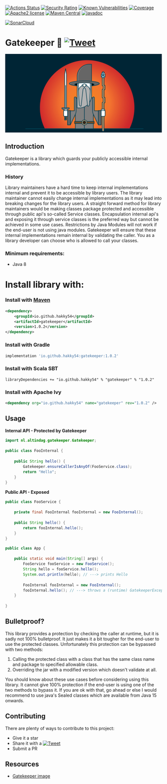 [![Actions Status](https://github.com/Hakky54/gatekeeper/workflows/Build/badge.svg)](https://github.com/Hakky54/gatekeeper/actions)
[![Security Rating](https://sonarcloud.io/api/project_badges/measure?project=io.github.hakky54%3Agatekeeper&metric=security_rating)](https://sonarcloud.io/dashboard?id=io.github.hakky54%3Agatekeeper)
[![Known Vulnerabilities](https://snyk.io/test/github/Hakky54/gatekeeper/badge.svg)](https://snyk.io/test/github/Hakky54/gatekeeper)
[![Coverage](https://sonarcloud.io/api/project_badges/measure?project=io.github.hakky54%3Agatekeeper&metric=coverage)](https://sonarcloud.io/dashboard?id=io.github.hakky54%3Agatekeeper)
[![Apache2 license](https://img.shields.io/badge/license-Aache2.0-blue.svg)](https://github.com/Hakky54/gatekeeper/blob/master/LICENSE)
[![Maven Central](https://maven-badges.herokuapp.com/maven-central/io.github.hakky54/gatekeeper/badge.svg)](https://mvnrepository.com/artifact/io.github.hakky54/gatekeeper)
[![javadoc](https://javadoc.io/badge2/io.github.hakky54/gatekeeper/javadoc.svg)](https://javadoc.io/doc/io.github.hakky54/gatekeeper)

[![SonarCloud](https://sonarcloud.io/images/project_badges/sonarcloud-white.svg)](https://sonarcloud.io/dashboard?id=io.github.hakky54%3Agatekeeper)

# Gatekeeper 🔐 [![Tweet](https://img.shields.io/twitter/url/http/shields.io.svg?style=social)](https://twitter.com/intent/tweet?text=Easily%20protect%20your%20publicly%20accessible%20internal%20implementations%20with%20Gatekeeper&url=https://github.com/Hakky54/gatekeeper&via=hakky541&hashtags=security,developer,java,gatekeeper)
![braces-clipart-punctuation-6-original](img/gatekeepers.jpg)

## Introduction
Gatekeeper is a library which guards your publicly accessible internal implementations.

### History
Library maintainers have a hard time to keep internal implementations internal and prevent it to be accessible by library users.
The library maintainer cannot easily change internal implementations as it may lead into breaking changes for the library users.
A straight forward method for library maintainers would be making classes package protected and accessible through public api's so-called Service classes.
Encapsulation internal api's and exposing it through service classes is the preferred way but cannot be achieved in some use cases. Restrictions by Java Modules will not work if the end-user is not using java modules.
Gatekeeper will ensure that these internal implementations remain internal by validating the caller. You as a library developer can choose who is allowed to call your classes.

### Minimum requirements:
- Java 8

# Install library with:
### Install with [Maven](https://mvnrepository.com/artifact/io.github.hakky54/gatekeeper)
```xml
<dependency>
    <groupId>io.github.hakky54</groupId>
    <artifactId>gatekeeper</artifactId>
    <version>1.0.2</version>
</dependency>
```
### Install with Gradle
```groovy
implementation 'io.github.hakky54:gatekeeper:1.0.2'
```
### Install with Scala SBT
```
libraryDependencies += "io.github.hakky54" % "gatekeeper" % "1.0.2"
```
### Install with Apache Ivy
```xml
<dependency org="io.github.hakky54" name="gatekeeper" rev="1.0.2" />
```

## Usage
**Internal API - Protected by Gatekeeper**
```java
import nl.altindag.gatekeeper.Gatekeeper;

public class FooInternal {

    public String hello() {
        Gatekeeper.ensureCallerIsAnyOf(FooService.class);
        return "Hello";
    }
}
```
**Public API - Exposed**
```java
public class FooService {
    
    private final FooInternal fooInternal = new FooInternal();

    public String hello() {
        return fooInternal.hello();
    }
}
```
```java
public class App {

    public static void main(String[] args) {
        FooService fooService = new FooService();
        String hello = fooService.hello();
        System.out.println(hello); // ---> prints Hello
        
        FooInternal fooInternal = new FooInternal();
        fooInternal.hello(); // ---> throws a (runtime) GatekeeperException with an explaining message
    }
    
}
```
## Bulletproof?
This library provides a protection by checking the caller at runtime, but it is sadly not 100% bulletproof. It just makes it a bit tougher for the end-user to use the protected classes. 
Unfortunately this protection can be bypassed with two methods:
1. Calling the protected class with a class that has the same class name and package to specified allowable class.
2. Overriding the jar with a modified version which doesn't validate at all.

You should know about these use cases before considering using this library. It cannot give 100% protection if the end-user is using one of the two methods to bypass it. 
If you are ok with that, go ahead or else I would recommend to use java's Sealed classes which are available from Java 15 onwards.

## Contributing

There are plenty of ways to contribute to this project:

* Give it a star
* Share it with a [![Tweet](https://img.shields.io/twitter/url/http/shields.io.svg?style=social)](https://twitter.com/intent/tweet?text=Easily%20protect%20your%20publicly%20accessible%20internal%20implementations%20with%20Gatekeeper&url=https://github.com/Hakky54/gatekeeper&via=hakky541&hashtags=security,developer,java,gatekeeper)
* Submit a PR

## Resources
- [Gatekeeper image](https://innovationcloud.com/blog/the-gatekeepers-heavy-burden-of-decision-making-explained.html)
